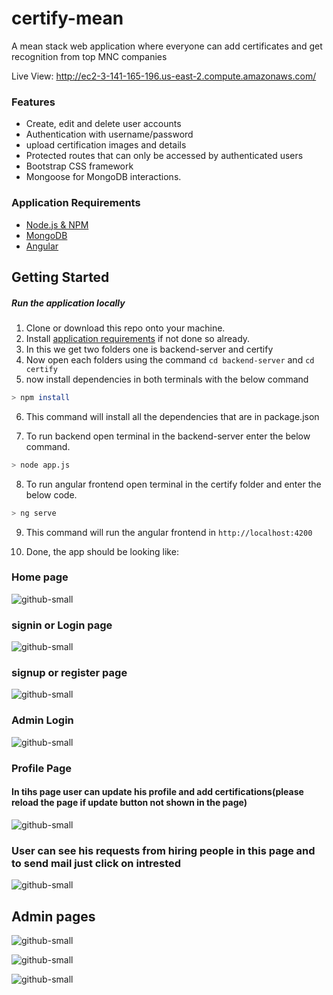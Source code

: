 # certify-mean 
A mean stack web application where everyone can add certificates and get recognition from top MNC companies


Live View: http://ec2-3-141-165-196.us-east-2.compute.amazonaws.com/

### Features

- Create, edit and delete user accounts
- Authentication with username/password
- upload certification images and details
- Protected routes that can only be accessed by authenticated users
- Bootstrap CSS framework
- Mongoose for MongoDB interactions.


### Application Requirements
- [Node.js & NPM](https://nodejs.org/en/download/)
- [MongoDB](https://www.mongodb.com/)
- [Angular](https://angular.io/cli)

## Getting Started
##### Run the application locally
1. Clone or download this repo onto your machine.
2. Install [application requirements](#application-requirements) if not done so already.
3. In this we get two folders one is backend-server and certify
4. Now open each folders using the command ```cd backend-server``` and ```cd certify ```
5. now install dependencies in both terminals with the below command
```bash
> npm install
```
6. This command will install all the dependencies that are in package.json

7. To run backend open terminal in the backend-server enter the below command.
```bash
> node app.js
```
8. To run angular frontend open terminal in the certify folder and enter the below code.
```bash
> ng serve
```
9. This command will run the angular frontend in ```http://localhost:4200```


10. Done, the app should be looking like:

### Home page

![github-small](https://user-images.githubusercontent.com/52457149/137001772-dab5d714-bd6e-4f91-a3ec-a0b623196d82.png)

### signin or Login page

![github-small](https://user-images.githubusercontent.com/52457149/137002376-ba48a5d6-dbc7-4ebe-be83-82187372c9a0.png)


### signup or register page
![github-small](https://user-images.githubusercontent.com/52457149/137004258-5244ad5d-1dd4-499b-ba27-0242bf082caf.png)

### Admin Login

![github-small](https://user-images.githubusercontent.com/52457149/137003558-897509b0-bfeb-42e7-9a29-ad3867bba83c.png)

### Profile Page
#### In tihs page user can update his profile and add certifications(please reload the page if update button not shown in the page)
![github-small](https://user-images.githubusercontent.com/52457149/137003828-a2ccd276-f833-4c54-81c4-d64d32b4af76.png)

### User can see his requests from hiring people in this page and to send mail just click on intrested
![github-small](https://user-images.githubusercontent.com/52457149/137004810-f137ac74-6e49-40e7-8e98-281bc8e4641e.png)

## Admin pages

![github-small](https://user-images.githubusercontent.com/52457149/137004597-0bcd361a-cc00-4a3a-91ed-5ae04e10481a.png)

![github-small](https://user-images.githubusercontent.com/52457149/137005265-864ce598-1d97-4a7b-a8bb-aa9d7e41142f.png)


![github-small](https://user-images.githubusercontent.com/52457149/137005105-1f386c02-0136-4f55-8583-ccc940495dd9.png)



